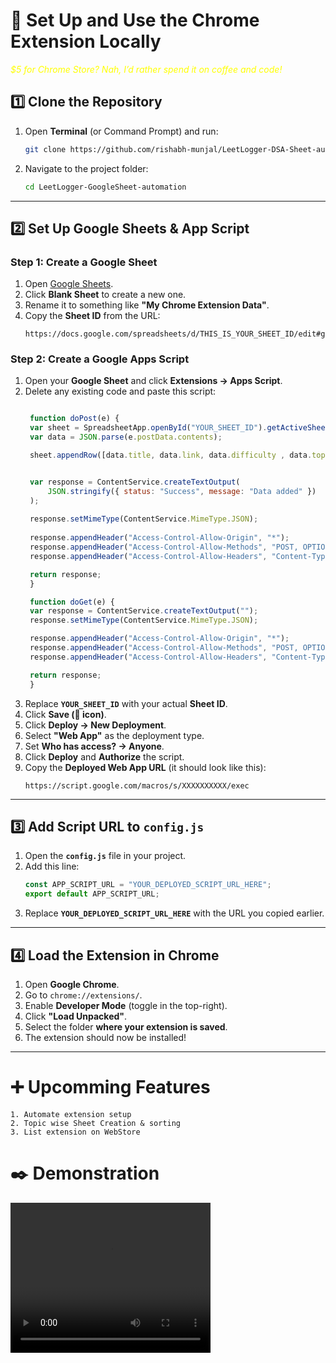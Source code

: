 

# 📌 Set Up and Use the Chrome Extension Locally

<i> <div style="color : #FFFF00 ">$5 for Chrome Store? Nah, I’d rather spend it on coffee and code! </i></div>

## **1️⃣ Clone the Repository**  
1. Open **Terminal** (or Command Prompt) and run:  
   ```bash
   git clone https://github.com/rishabh-munjal/LeetLogger-DSA-Sheet-automation.git
   ```
2. Navigate to the project folder:  
   ```bash
   cd LeetLogger-GoogleSheet-automation
   ```

---

## **2️⃣ Set Up Google Sheets & App Script**  
### **Step 1: Create a Google Sheet**  
1. Open [Google Sheets](https://docs.google.com/spreadsheets/).
2. Click **Blank Sheet** to create a new one.
3. Rename it to something like **"My Chrome Extension Data"**.
4. Copy the **Sheet ID** from the URL:  
   ```
   https://docs.google.com/spreadsheets/d/THIS_IS_YOUR_SHEET_ID/edit#gid=0
   ```

### **Step 2: Create a Google Apps Script**  
1. Open your **Google Sheet** and click **Extensions → Apps Script**.
2. Delete any existing code and paste this script:
   ```javascript
   
    function doPost(e) {
    var sheet = SpreadsheetApp.openById("YOUR_SHEET_ID").getActiveSheet();
    var data = JSON.parse(e.postData.contents);

    sheet.appendRow([data.title, data.link, data.difficulty , data.topic , data.notes]);


    var response = ContentService.createTextOutput(
        JSON.stringify({ status: "Success", message: "Data added" })
    );
    
    response.setMimeType(ContentService.MimeType.JSON);
    
    response.appendHeader("Access-Control-Allow-Origin", "*");
    response.appendHeader("Access-Control-Allow-Methods", "POST, OPTIONS");
    response.appendHeader("Access-Control-Allow-Headers", "Content-Type");

    return response;
    }

    function doGet(e) {
    var response = ContentService.createTextOutput("");
    response.setMimeType(ContentService.MimeType.JSON);

    response.appendHeader("Access-Control-Allow-Origin", "*");
    response.appendHeader("Access-Control-Allow-Methods", "POST, OPTIONS");
    response.appendHeader("Access-Control-Allow-Headers", "Content-Type");

    return response;
    }


   ```
3. Replace **`YOUR_SHEET_ID`** with your actual **Sheet ID**.
4. Click **Save (💾 icon)**.
5. Click **Deploy → New Deployment**.
6. Select **"Web App"** as the deployment type.
7. Set **Who has access? → Anyone**.
8. Click **Deploy** and **Authorize** the script.
9. Copy the **Deployed Web App URL** (it should look like this):
   ```
   https://script.google.com/macros/s/XXXXXXXXXX/exec
   ```

---

## **3️⃣ Add Script URL to `config.js`**
1. Open the **`config.js`** file in your project.
2. Add this line:
   ```javascript
   const APP_SCRIPT_URL = "YOUR_DEPLOYED_SCRIPT_URL_HERE";
   export default APP_SCRIPT_URL;
   ```
3. Replace **`YOUR_DEPLOYED_SCRIPT_URL_HERE`** with the URL you copied earlier.

---

## **4️⃣ Load the Extension in Chrome**  
1. Open **Google Chrome**.
2. Go to `chrome://extensions/`.
3. Enable **Developer Mode** (toggle in the top-right).
4. Click **"Load Unpacked"**.
5. Select the folder **where your extension is saved**.
6. The extension should now be installed!

---
# ➕ Upcomming Features

    1. Automate extension setup
    2. Topic wise Sheet Creation & sorting
    3. List extension on WebStore

# ✒️ Demonstration

[<video width="320" height="240" controls >
<source src="./Screen Recording 2025-02-17 014424.mp4" type = "video/mp4">
</video>](https://github.com/rishabh-munjal/LeetLogger-GoogleSheet-automation/blob/main/Screen%20Recording%202025-02-17%20014424.mp4)


